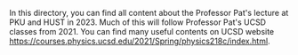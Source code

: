 In this directory, you can find all content about the Professor Pat's lecture at PKU and HUST in 2023. Much of this will follow Professor Pat's UCSD classes from 2021. You can find many useful contents on UCSD website https://courses.physics.ucsd.edu/2021/Spring/physics218c/index.html.
